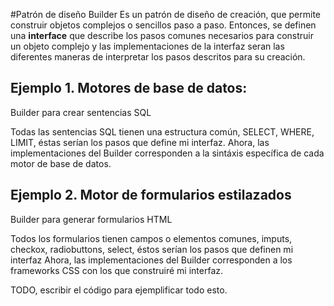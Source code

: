 #Patrón de diseño Builder
Es un patrón de diseño de creación, que permite construir objetos complejos o sencillos paso a paso.
Entonces, se definen una **interface** que describe los pasos comunes necesarios para construir un objeto complejo
y las implementaciones de la interfaz seran las diferentes maneras de interpretar los pasos descritos para su creación.

## Ejemplo 1. Motores de base de datos:
Builder para crear sentencias SQL

Todas las sentencias SQL tienen una estructura común, SELECT, WHERE, LIMIT, éstas serían los pasos que define mi interfaz.
Ahora, las implementaciones del Builder corresponden a la sintáxis específica de cada motor de base de datos. 

## Ejemplo 2. Motor de formularios estilazados
Builder para generar formularios HTML

Todos los formularios tienen campos o elementos comunes, imputs, checkox, radiobuttons, select, éstos serían los pasos que definen mi interfaz
Ahora, las implementaciones del Builder corresponden a los frameworks CSS con los que construiré mi interfaz. 


TODO, escribir el código para ejemplificar todo esto.